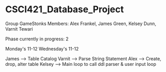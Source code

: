 # CSCI421_Database_Project

Group GameStonks
Members: Alex Frankel, James Green, Kelsey Dunn, Varnit Tewari

Phase currently in progress: 2

Monday's 11-12
Wednesday's 11-12

James --> Table Catalog 
Varnit --> Parse String Statement
Alex --> Create, drop, alter table
Kelsey --> Main loop to call ddl parser & user input loop
